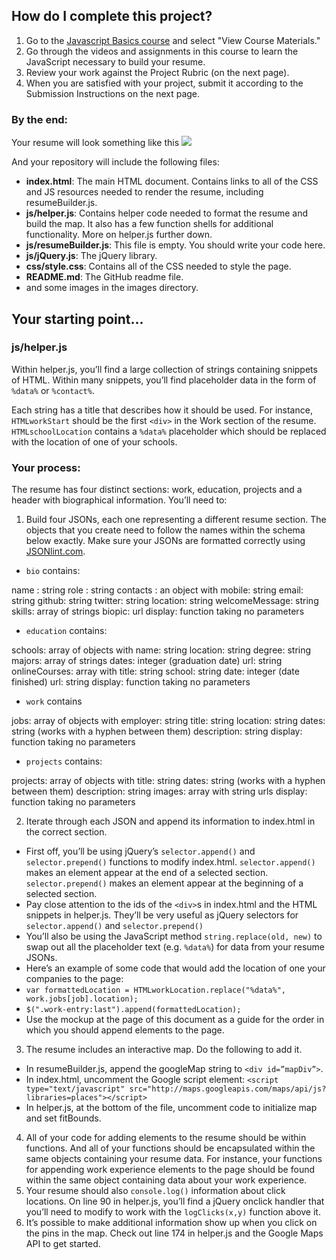 ## How do I complete this project?

1. Go to the [Javascript Basics course](https://www.udacity.com/course/ud804) and select "View Course Materials."
2. Go through the videos and assignments in this course to learn the JavaScript necessary to build your resume.
3. Review your work against the Project Rubric (on the next page).
4. When you are satisfied with your project, submit it according to the Submission Instructions on the next page.

### By the end:
Your resume will look something like this
![](http://i.imgur.com/pWU1Xbl.png)

And your repository will include the following files:

* **index.html**: The main HTML document. Contains links to all of the CSS and JS resources needed to render the resume, including resumeBuilder.js.
* **js/helper.js**: Contains helper code needed to format the resume and build the map. It also has a few function shells for additional functionality. More on helper.js further down.
* **js/resumeBuilder.js**: This file is empty. You should write your code here.
* **js/jQuery.js**: The jQuery library.
* **css/style.css**: Contains all of the CSS needed to style the page.
* **README.md**: 
The GitHub readme file.
* and some images in the images directory.

## Your starting point...
### js/helper.js
Within helper.js, you’ll find a large collection of strings containing snippets of HTML. Within many snippets, you’ll find placeholder data in the form of `%data%` or `%contact%`.

Each string has a title that describes how it should be used. For instance, `HTMLworkStart` should be the first `<div>` in the Work section of the resume. `HTMLschoolLocation` contains a `%data%` placeholder which should be replaced with the location of one of your schools.

### Your process:
The resume has four distinct sections: work, education, projects and a header with biographical information. You’ll need to:

1. Build four JSONs, each one representing a different resume section. The objects that you create need to follow the names within the schema below exactly. Make sure your JSONs are formatted correctly using <a href="http://jsonlint.com/" target="_blank">JSONlint.com</a>.

* `bio` contains:

name : string
role : string
contacts : an object with
mobile: string
email: string 
github: string
twitter: string 
location: string
welcomeMessage: string 
skills: array of strings
biopic: url
display: function taking no parameters

* `education` contains:

schools: array of objects with
name: string
location: string
degree: string
majors: array of strings
dates: integer (graduation date)
url: string
onlineCourses: array with
title: string
school: string
date: integer (date finished)
url: string
display: function taking no parameters

* `work` contains

jobs: array of objects with
employer: string 
title: string 
location: string 
dates: string (works with a hyphen between them)
description: string 
display: function taking no parameters

* `projects` contains:

projects: array of objects with
title: string 
dates: string (works with a hyphen between them)
description: string
images: array with string urls
display: function taking no parameters

2. Iterate through each JSON and append its information to index.html in the correct section.
* First off, you’ll be using jQuery’s `selector.append()` and `selector.prepend()` functions to modify index.html. `selector.append()` makes an element appear at the end of a selected section. `selector.prepend()` makes an element appear at the beginning of a selected section.
* Pay close attention to the ids of the `<div>`s in index.html and the HTML snippets in helper.js. They’ll be very useful as jQuery selectors for `selector.append()` and `selector.prepend()`
* You’ll also be using the JavaScript method `string.replace(old, new)` to swap out all the placeholder text (e.g. `%data%`) for data from your resume JSONs.
* Here’s an example of some code that would add the location of one your companies to the page:
* `var formattedLocation = HTMLworkLocation.replace("%data%", work.jobs[job].location);`
* `$(".work-entry:last").append(formattedLocation);`
* Use the mockup at the page of this document as a guide for the order in which you should append elements to the page.
3. The resume includes an interactive map. Do the following to add it. 
* In resumeBuilder.js, append the googleMap string to `<div id=”mapDiv”>`.
* In index.html, uncomment the Google script element: `<script type="text/javascript" src="http://maps.googleapis.com/maps/api/js?libraries=places"></script>`
* In helper.js, at the bottom of the file, uncomment code to initialize map and set fitBounds.
4. All of your code for adding elements to the resume should be within functions. And all of your functions should be encapsulated within the same objects containing your resume data. For instance, your functions for appending work experience elements to the page should be found within the same object containing data about your work experience.
5. Your resume should also `console.log()` information about click locations. On line 90 in helper.js, you’ll find a jQuery onclick handler that you’ll need to modify to work with the `logClicks(x,y)` function above it.
6. It’s possible to make additional information show up when you click on the pins in the map. Check out line 174 in helper.js and the Google Maps API to get started.
